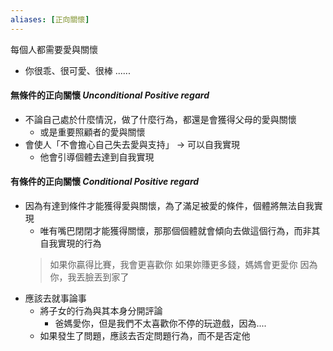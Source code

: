 ```yaml
---
aliases: [正向關懷]
---
```


每個人都需要愛與關懷
- 你很乖、很可愛、很棒 ......

#### 無條件的正向關懷 _Unconditional Positive regard_
- 不論自己處於什麼情況，做了什麼行為，都還是會獲得父母的愛與關懷
	- 或是重要照顧者的愛與關懷
- 會使人「不會擔心自己失去愛與支持」 -> 可以自我實現
	- 他會引導個體去達到自我實現
	
#### 有條件的正向關懷 _Conditional Positive regard_
- 因為有達到條件才能獲得愛與關懷，為了滿足被愛的條件，個體將無法自我實現
	- 唯有嘴巴閉閉才能獲得關懷，那那個個體就會傾向去做這個行為，而非其自我實現的行為
	> 如果你贏得比賽，我會更喜歡你
	> 如果妳賺更多錢，媽媽會更愛你
	> 因為你，我丟臉丟到家了
- 應該去就事論事
	- 將子女的行為與其本身分開評論
		- 爸媽愛你，但是我們不太喜歡你不停的玩遊戲，因為....
	- 如果發生了問題，應該去否定問題行為，而不是否定他
	